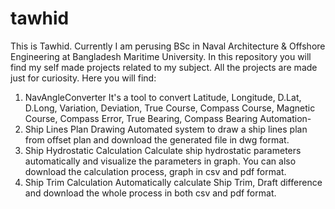 # tawhid
This is Tawhid. Currently I am perusing BSc in Naval Architecture &amp; Offshore Engineering at Bangladesh Maritime University. In this repository you will find my self made projects related to my subject. All the projects are made just for curiosity.
Here you will find:
1. NavAngleConverter
   It's a tool to convert Latitude, Longitude, D.Lat, D.Long, Variation, Deviation, True Course, Compass Course, Magnetic Course, Compass Error, True Bearing, Compass Bearing
Automation-
2. Ship Lines Plan Drawing
   Automated system to draw a ship lines plan from offset plan and download the generated file in dwg format.
3. Ship Hydrostatic Calculation
   Calculate ship hydrostatic parameters automatically and visualize the parameters in graph. You can also download the calculation process, graph in csv and pdf format.
4. Ship Trim Calculation
   Automatically calculate Ship Trim, Draft difference and download the whole process in both csv and pdf format.



